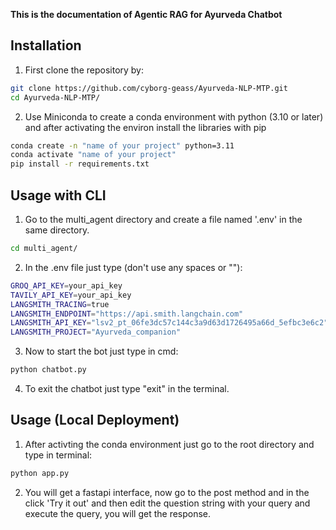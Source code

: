 **This is the documentation of Agentic RAG for Ayurveda Chatbot**

## Installation
1. First clone the repository by:
```bash
git clone https://github.com/cyborg-geass/Ayurveda-NLP-MTP.git
cd Ayurveda-NLP-MTP/
```
2. Use Miniconda to create a conda environment with python (3.10 or later) and after activating the environ install the libraries with pip

```bash
conda create -n "name of your project" python=3.11
conda activate "name of your project"
pip install -r requirements.txt
```

## Usage with CLI
1. Go to the multi_agent directory and create a file named '.env' in the same directory.
```bash
cd multi_agent/
```
2. In the .env file just type (don't use any spaces or ""):
```bash
GROQ_API_KEY=your_api_key
TAVILY_API_KEY=your_api_key
LANGSMITH_TRACING=true
LANGSMITH_ENDPOINT="https://api.smith.langchain.com"
LANGSMITH_API_KEY="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"
LANGSMITH_PROJECT="Ayurveda_companion"
```
3. Now to start the bot just type in cmd:
```bash
python chatbot.py
```
4. To exit the chatbot just type "exit" in the terminal.


## Usage (Local Deployment)
1. After activting the conda environment just go to the root directory and type in terminal:
```bash
python app.py
```
2. You will get a fastapi interface, now go to the post method and in the click 'Try it out' and then edit the question string with your query and execute the query, you will get the response.
